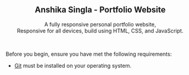 <div align="center">


  <h2 align="center">Anshika Singla - Portfolio Website</h2>

  A fully responsive personal portfolio website, <br />Responsive for all devices, build using HTML, CSS, and JavaScript.

 

</div>

<br />


Before you begin, ensure you have met the following requirements:

* [Git](https://git-scm.com/downloads "Download Git") must be installed on your operating system.





